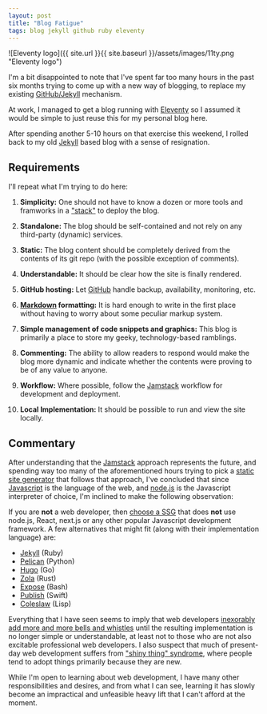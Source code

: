 ```yaml
---
layout: post
title: "Blog Fatigue"
tags: blog jekyll github ruby eleventy
---
```


![Eleventy logo]({{ site.url }}{{ site.baseurl }}/assets/images/11ty.png "Eleventy logo")

I'm a bit disappointed to note that I've spent far too many 
hours in the past six months trying to come up with a new way of blogging,
to replace my existing [GitHub/Jekyll](https://docs.github.com/en/pages/setting-up-a-github-pages-site-with-jekyll) mechanism.

At work, I managed to get a blog running with 
[Eleventy](,https://www.11ty.dev/) so I assumed it would
be simple to just reuse this for my personal blog here.

After spending another 5-10 hours on that exercise this weekend,
I rolled back to my old
[Jekyll](https://jekyllrb.com/) based blog with a sense of resignation.

## Requirements

I'll repeat what I'm trying to do here:

1. **Simplicity:** One should not have to know a dozen or more tools and
framworks in a
["stack"](https://tutorials.yax.com/articles/the-yax-way/index.html)
to deploy the blog.

2. **Standalone:** The blog should be self-contained and not rely on any
third-party (dynamic) services.

3. **Static:** The blog content should be completely derived from the contents
of its git repo (with the possible exception of comments).

4. **Understandable:** It should be clear how the site is finally rendered.

5. **GitHub hosting:** Let [GitHub](https://docs.github.com/en/pages) handle
backup, availability, monitoring, etc.

6. **[Markdown](https://daringfireball.net/projects/markdown/) formatting:**
It is hard enough to write in the first place without having to worry about
some peculiar markup system.

7. **Simple management of code snippets and graphics:** This blog is primarily
a place to store my geeky, technology-based ramblings.

8. **Commenting:** The ability to allow readers to respond would make the blog
more dynamic and indicate whether the contents were proving to be of any value
to anyone.

9. **Workflow:** Where possible, follow the
[Jamstack](https://jamstack.wtf/#workflow) workflow for development and
deployment.

10. **Local Implementation:** It should be possible to run and view the site
locally.

## Commentary

After understanding that the [Jamstack](https://jamstack.org/) approach
represents the future, and spending way too many of the aforementioned
hours trying to pick a 
[static site generator](https://en.wikipedia.org/wiki/Web_template_system#Static_site_generators)
that follows that approach, I've concluded that since
[Javascript](https://www.javascript.com/) is the language of the web, and
[node.js](https://nodejs.org/en/) is the Javascript interpreter of choice,
I'm inclined to make the following observation:

If you are **not** a web developer,
then [choose a SSG](https://jamstack.org/generators/)
that does **not** use node.js, React, next.js or any other popular
Javascript development framework. A few alternatives that might fit
(along with their implementation language) are:

- [Jekyll](https://jekyllrb.com/) (Ruby)
- [Pelican](http://blog.getpelican.com/) (Python)
- [Hugo](https://gohugo.io/) (Go)
- [Zola](https://www.getzola.org/) (Rust)
- [Expose](https://github.com/Jack000/Expose) (Bash)
- [Publish](https://github.com/JohnSundell/Publish) (Swift)
- [Coleslaw](https://github.com/kingcons/coleslaw) (Lisp)

Everything that I have seen seems to imply that web developers
[inexorably add more and more bells and whistles](https://uxdesign.cc/putting-devs-before-users-how-frameworks-destroyed-web-performance-6b2c2a506aab)
until the resulting implementation is no longer simple or understandable,
at least not to those who are not also excitable professional web developers.
I also suspect that much of present-day web development suffers from 
["shiny thing" syndrome](https://betterprogramming.pub/the-problem-with-too-many-js-frameworks-11531ac8b896),
where people tend to adopt things primarily because they are new.

While I'm open to learning about web development, I have many other
responsibilities and desires, and from what I can see, learning it has
slowly become an impractical and unfeasible heavy lift that I can't afford at
the moment.

